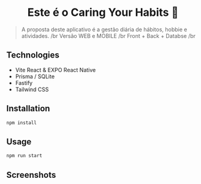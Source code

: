 <h1 align="center">Este é o Caring Your Habits 👋</h1>
<p>
</p>

> A proposta deste aplicativo é a gestão diária de hábitos, hobbie e atividades. /br 
> Versão WEB e MOBILE /br
> Front + Back + Databse /br

## Technologies
 
 - Vite React & EXPO React Native
 - Prisma / SQLite
 - Fastify
 - Tailwind CSS

## Installation

```sh
npm install
```

## Usage

```sh
npm run start
```
## Screenshots


